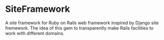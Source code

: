 # SiteFramework

A site framework for Ruby on Rails web framework inspired by Django site fremework. The idea of this gem to transparently make Rails facilities to work with different domains.